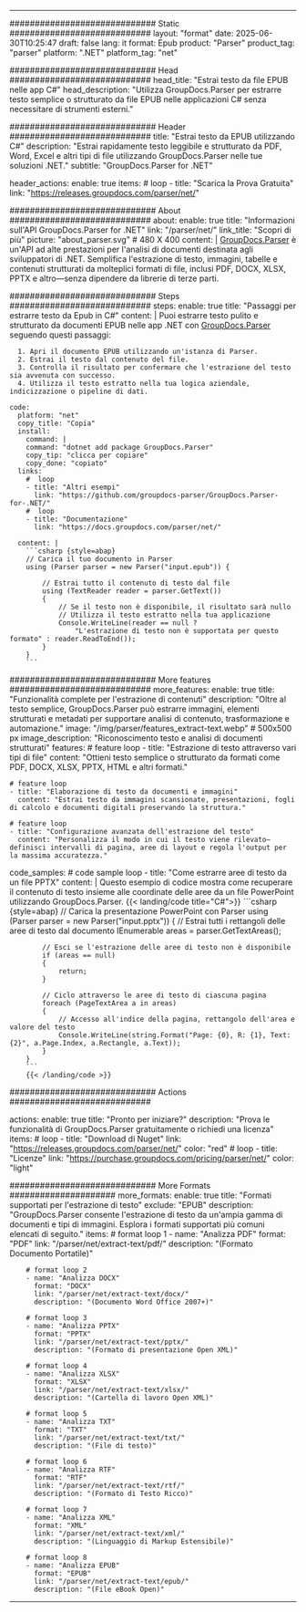 


---
############################# Static ############################
layout: "format"
date:  2025-06-30T10:25:47
draft: false
lang: it
format: Epub
product: "Parser"
product_tag: "parser"
platform: ".NET"
platform_tag: "net"

############################# Head ############################
head_title: "Estrai testo da file EPUB nelle app C#"
head_description: "Utilizza GroupDocs.Parser per estrarre testo semplice o strutturato da file EPUB nelle applicazioni C# senza necessitare di strumenti esterni."

############################# Header ############################
title: "Estrai testo da EPUB utilizzando C#" 
description: "Estrai rapidamente testo leggibile e strutturato da PDF, Word, Excel e altri tipi di file utilizzando GroupDocs.Parser nelle tue soluzioni .NET."
subtitle: "GroupDocs.Parser for .NET" 

header_actions:
  enable: true
  items:
    #  loop
    - title: "Scarica la Prova Gratuita"
      link: "https://releases.groupdocs.com/parser/net/"
      
############################# About ############################
about:
    enable: true
    title: "Informazioni sull'API GroupDocs.Parser for .NET"
    link: "/parser/net/"
    link_title: "Scopri di più"
    picture: "about_parser.svg" # 480 X 400
    content: |
       [GroupDocs.Parser](/parser/net/) è un'API ad alte prestazioni per l'analisi di documenti destinata agli sviluppatori di .NET. Semplifica l'estrazione di testo, immagini, tabelle e contenuti strutturati da molteplici formati di file, inclusi PDF, DOCX, XLSX, PPTX e altro—senza dipendere da librerie di terze parti.

############################# Steps ############################
steps:
    enable: true
    title: "Passaggi per estrarre testo da Epub in C#"
    content: |
      Puoi estrarre testo pulito e strutturato da documenti EPUB nelle app .NET con [GroupDocs.Parser](/parser/net/) seguendo questi passaggi:
      
      1. Apri il documento EPUB utilizzando un'istanza di Parser.
      2. Estrai il testo dal contenuto del file.
      3. Controlla il risultato per confermare che l'estrazione del testo sia avvenuta con successo.
      4. Utilizza il testo estratto nella tua logica aziendale, indicizzazione o pipeline di dati.
   
    code:
      platform: "net"
      copy_title: "Copia"
      install:
        command: |
        command: "dotnet add package GroupDocs.Parser"
        copy_tip: "clicca per copiare"
        copy_done: "copiato"
      links:
        #  loop
        - title: "Altri esempi"
          link: "https://github.com/groupdocs-parser/GroupDocs.Parser-for-.NET/"
        #  loop
        - title: "Documentazione"
          link: "https://docs.groupdocs.com/parser/net/"
          
      content: |
        ```csharp {style=abap}
        // Carica il tuo documento in Parser
        using (Parser parser = new Parser("input.epub")) {

            // Estrai tutto il contenuto di testo dal file
            using (TextReader reader = parser.GetText()) 
            {
                // Se il testo non è disponibile, il risultato sarà nullo
                // Utilizza il testo estratto nella tua applicazione
                Console.WriteLine(reader == null ? 
                    "L'estrazione di testo non è supportata per questo formato" : reader.ReadToEnd());
            }
        }
        ```  

############################# More features ############################
more_features:
  enable: true
  title: "Funzionalità complete per l'estrazione di contenuti"
  description: "Oltre al testo semplice, GroupDocs.Parser può estrarre immagini, elementi strutturati e metadati per supportare analisi di contenuto, trasformazione e automazione."
  image: "/img/parser/features_extract-text.webp" # 500x500 px
  image_description: "Riconoscimento testo e analisi di documenti strutturati"
  features:
    # feature loop
    - title: "Estrazione di testo attraverso vari tipi di file"
      content: "Ottieni testo semplice o strutturato da formati come PDF, DOCX, XLSX, PPTX, HTML e altri formati."

    # feature loop
    - title: "Elaborazione di testo da documenti e immagini"
      content: "Estrai testo da immagini scansionate, presentazioni, fogli di calcolo e documenti digitali preservando la struttura."

    # feature loop
    - title: "Configurazione avanzata dell'estrazione del testo"
      content: "Personalizza il modo in cui il testo viene rilevato—definisci intervalli di pagina, aree di layout e regola l'output per la massima accuratezza."
      
  code_samples:
    # code sample loop
    - title: "Come estrarre aree di testo da un file PPTX"
      content: |
        Questo esempio di codice mostra come recuperare il contenuto di testo insieme alle coordinate delle aree da un file PowerPoint utilizzando GroupDocs.Parser.
        {{< landing/code title="C#">}}
        ```csharp {style=abap}
        //  Carica la presentazione PowerPoint con Parser
        using (Parser parser = new Parser("input.pptx"))
        {
            // Estrai tutti i rettangoli delle aree di testo dal documento
            IEnumerable<PageTextArea> areas = parser.GetTextAreas();

            // Esci se l'estrazione delle aree di testo non è disponibile
            if (areas == null)
            {
                return;
            }

            // Ciclo attraverso le aree di testo di ciascuna pagina
            foreach (PageTextArea a in areas)
            {
                // Accesso all'indice della pagina, rettangolo dell'area e valore del testo
                Console.WriteLine(string.Format("Page: {0}, R: {1}, Text: {2}", a.Page.Index, a.Rectangle, a.Text));
            }
        }
        ```
        {{< /landing/code >}}


############################# Actions ############################

actions:
  enable: true
  title: "Pronto per iniziare?"
  description: "Prova le funzionalità di GroupDocs.Parser gratuitamente o richiedi una licenza"
  items:
    #  loop
    - title: "Download di Nuget"
      link: "https://releases.groupdocs.com/parser/net/"
      color: "red"
        #  loop
    - title: "Licenze"
      link: "https://purchase.groupdocs.com/pricing/parser/net/"
      color: "light"


############################# More Formats #####################
more_formats:
    enable: true
    title: "Formati supportati per l'estrazione di testo"
    exclude: "EPUB"
    description: "GroupDocs.Parser consente l'estrazione di testo da un'ampia gamma di documenti e tipi di immagini. Esplora i formati supportati più comuni elencati di seguito."
    items: 
        # format loop 1
        - name: "Analizza PDF"
          format: "PDF"
          link: "/parser/net/extract-text/pdf/"
          description: "(Formato Documento Portatile)"
          
        # format loop 2
        - name: "Analizza DOCX"
          format: "DOCX"
          link: "/parser/net/extract-text/docx/"
          description: "(Documento Word Office 2007+)"
          
        # format loop 3
        - name: "Analizza PPTX"
          format: "PPTX"
          link: "/parser/net/extract-text/pptx/"
          description: "(Formato di presentazione Open XML)"
          
        # format loop 4
        - name: "Analizza XLSX"
          format: "XLSX"
          link: "/parser/net/extract-text/xlsx/"
          description: "(Cartella di lavoro Open XML)"
          
        # format loop 5
        - name: "Analizza TXT"
          format: "TXT"
          link: "/parser/net/extract-text/txt/"
          description: "(File di testo)"
          
        # format loop 6
        - name: "Analizza RTF"
          format: "RTF"
          link: "/parser/net/extract-text/rtf/"
          description: "(Formato di Testo Ricco)"
          
        # format loop 7
        - name: "Analizza XML"
          format: "XML"
          link: "/parser/net/extract-text/xml/"
          description: "(Linguaggio di Markup Estensibile)"
          
        # format loop 8
        - name: "Analizza EPUB"
          format: "EPUB"
          link: "/parser/net/extract-text/epub/"
          description: "(File eBook Open)"
         
          

---